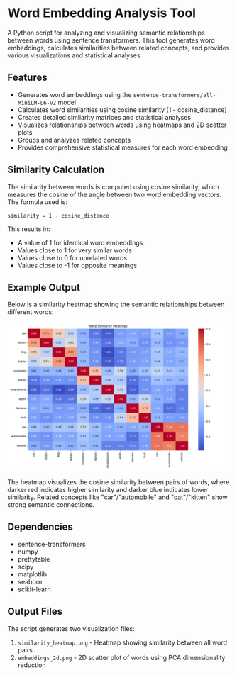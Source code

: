Word Embedding Analysis Tool
============================

A Python script for analyzing and visualizing semantic relationships between words using sentence transformers. This tool generates word embeddings, calculates similarities between related concepts, and provides various visualizations and statistical analyses.

## Features

- Generates word embeddings using the `sentence-transformers/all-MiniLM-L6-v2` model
- Calculates word similarities using cosine similarity (1 - cosine_distance)
- Creates detailed similarity matrices and statistical analyses
- Visualizes relationships between words using heatmaps and 2D scatter plots
- Groups and analyzes related concepts
- Provides comprehensive statistical measures for each word embedding

## Similarity Calculation

The similarity between words is computed using cosine similarity, which measures the cosine of the angle between two word embedding vectors. The formula used is:

```
similarity = 1 - cosine_distance
```

This results in:
- A value of 1 for identical word embeddings
- Values close to 1 for very similar words
- Values close to 0 for unrelated words
- Values close to -1 for opposite meanings

## Example Output

Below is a similarity heatmap showing the semantic relationships between different words:

![Word Similarity Heatmap](similarity_heatmap.png)

The heatmap visualizes the cosine similarity between pairs of words, where darker red indicates higher similarity and darker blue indicates lower similarity. Related concepts like "car"/"automobile" and "cat"/"kitten" show strong semantic connections.

## Dependencies

- sentence-transformers
- numpy
- prettytable
- scipy
- matplotlib
- seaborn
- scikit-learn

## Output Files

The script generates two visualization files:
1. `similarity_heatmap.png` - Heatmap showing similarity between all word pairs
2. `embeddings_2d.png` - 2D scatter plot of words using PCA dimensionality reduction
